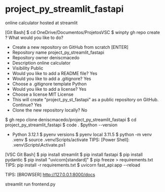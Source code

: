 # project_py_streamlit_fastapi
online calculator hosted at streamlit

[Git Bash]
$ cd OneDrive/Documentos/ProjetosVSC
$ winpty gh repo create
? What would you like to do? 
- Create a new repository on GitHub from scratch [ENTER]
- Repository name project_py_streamlit_fastapi
- Repository owner deniscmacedo
- Description online calculator
- Visibility Public
- Would you like to add a README file? Yes
- Would you like to add a .gitignore? Yes
- Choose a .gitignore template Python
- Would you like to add a license? Yes
- Choose a license MIT License
- This will create "project_py_st_fastapi" as a public repository on GitHub. Continue? Yes
- Clone the new repository locally? No

$ gh repo clone deniscmacedo/project_py_streamlit_fastapi
$ cd project_py_streamlit_fastapi
$ code .
$python --version 
- Python 3.12.1
$ pyenv versions
$ pyenv local 3.11.5
$ python -m venv .venv
$ source .venv/Scripts/activate
TIPS: [Power Shell]: .venv\Scripts\Activate.ps1

[VSC Git Bash]
$ pip install streamlit
$ pip install fastapi
$ pip install pydantic
$ pip install "uvicorn[standard]"
$ pip freeze > requirements.txt
TIPS: pip install -r requirements.txt
$ uvicorn fast_api:app --reload

TIPS: [BROWSER] http://127.0.0.1:8000/docs

streamlit run frontend.py
